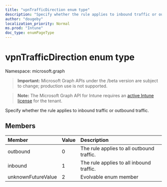 ```yaml
---
title: "vpnTrafficDirection enum type"
description: "Specify whether the rule applies to inbound traffic or outbound traffic."
author: "dougeby"
localization_priority: Normal
ms.prod: "Intune"
doc_type: enumPageType
---
```


# vpnTrafficDirection enum type

Namespace: microsoft.graph

> **Important:** Microsoft Graph APIs under the /beta version are subject to change; production use is not supported.

> **Note:** The Microsoft Graph API for Intune requires an [active Intune license](https://go.microsoft.com/fwlink/?linkid=839381) for the tenant.

Specify whether the rule applies to inbound traffic or outbound traffic.

## Members
|Member|Value|Description|
|:---|:---|:---|
|outbound|0|The rule applies to all outbound traffic.|
|inbound|1|The rule applies to all inbound traffic.|
|unknownFutureValue|2|Evolvable enum member|




